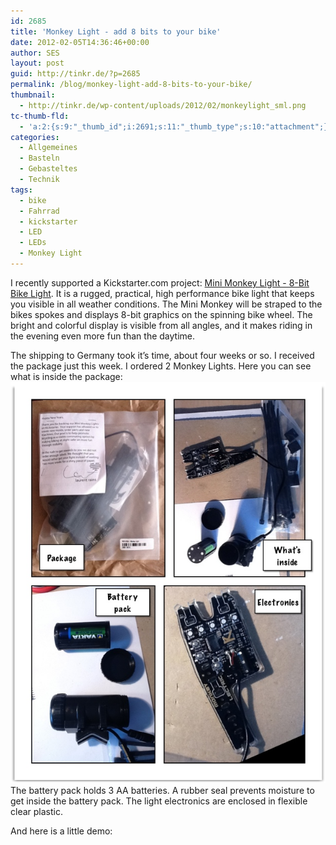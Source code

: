 ```yaml
---
id: 2685
title: 'Monkey Light - add 8 bits to your bike'
date: 2012-02-05T14:36:46+00:00
author: SES
layout: post
guid: http://tinkr.de/?p=2685
permalink: /blog/monkey-light-add-8-bits-to-your-bike/
thumbnail:
  - http://tinkr.de/wp-content/uploads/2012/02/monkeylight_sml.png
tc-thumb-fld:
  - 'a:2:{s:9:"_thumb_id";i:2691;s:11:"_thumb_type";s:10:"attachment";}'
categories:
  - Allgemeines
  - Basteln
  - Gebasteltes
  - Technik
tags:
  - bike
  - Fahrrad
  - kickstarter
  - LED
  - LEDs
  - Monkey Light
---
```

I recently supported a Kickstarter.com project: [Mini Monkey Light - 8-Bit Bike Light](http://www.kickstarter.com/projects/minimonkey/mini-monkey-light-wheel-lights-for-bicycles?ref=live).
It is a rugged, practical, high performance bike light that keeps you visible in all weather conditions. The Mini Monkey will be straped to the bikes spokes and displays 8-bit graphics on the spinning bike wheel. The bright and colorful display is visible from all angles, and it makes riding in the evening even more fun than the daytime.



The shipping to Germany took it&#8217;s time, about four weeks or so. I received the package just this week. I ordered 2 Monkey Lights. Here you can see what is inside the package:
<img loading="lazy" src="/assets/2012/02/monkeylight_strip.jpg" alt="" title="Monkey Light  - image strip"    />
The battery pack holds 3 AA batteries. A rubber seal prevents moisture to get inside the battery pack. The light electronics are enclosed in flexible clear plastic.

And here is a little demo:
